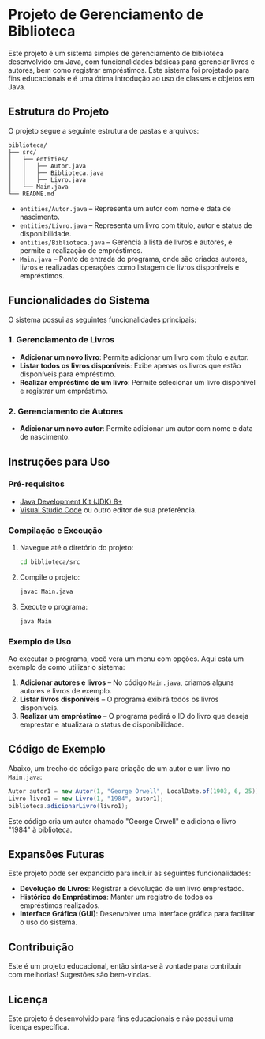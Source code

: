 
# Projeto de Gerenciamento de Biblioteca

Este projeto é um sistema simples de gerenciamento de biblioteca desenvolvido em Java, com funcionalidades básicas para gerenciar livros e autores, bem como registrar empréstimos. Este sistema foi projetado para fins educacionais e é uma ótima introdução ao uso de classes e objetos em Java.

## Estrutura do Projeto

O projeto segue a seguinte estrutura de pastas e arquivos:

```
biblioteca/
├── src/
│   ├── entities/
│   │   ├── Autor.java
│   │   ├── Biblioteca.java
│   │   ├── Livro.java
│   └── Main.java
└── README.md
```

- `entities/Autor.java` – Representa um autor com nome e data de nascimento.
- `entities/Livro.java` – Representa um livro com título, autor e status de disponibilidade.
- `entities/Biblioteca.java` – Gerencia a lista de livros e autores, e permite a realização de empréstimos.
- `Main.java` – Ponto de entrada do programa, onde são criados autores, livros e realizadas operações como listagem de livros disponíveis e empréstimos.

## Funcionalidades do Sistema

O sistema possui as seguintes funcionalidades principais:

### 1. Gerenciamento de Livros

- **Adicionar um novo livro**: Permite adicionar um livro com título e autor.
- **Listar todos os livros disponíveis**: Exibe apenas os livros que estão disponíveis para empréstimo.
- **Realizar empréstimo de um livro**: Permite selecionar um livro disponível e registrar um empréstimo.

### 2. Gerenciamento de Autores

- **Adicionar um novo autor**: Permite adicionar um autor com nome e data de nascimento.

## Instruções para Uso

### Pré-requisitos

- [Java Development Kit (JDK) 8+](https://www.oracle.com/java/technologies/javase-downloads.html)
- [Visual Studio Code](https://code.visualstudio.com/) ou outro editor de sua preferência.

### Compilação e Execução

1. Navegue até o diretório do projeto:

   ```bash
   cd biblioteca/src
   ```

2. Compile o projeto:

   ```bash
   javac Main.java
   ```

3. Execute o programa:

   ```bash
   java Main
   ```

### Exemplo de Uso

Ao executar o programa, você verá um menu com opções. Aqui está um exemplo de como utilizar o sistema:

1. **Adicionar autores e livros** – No código `Main.java`, criamos alguns autores e livros de exemplo.
2. **Listar livros disponíveis** – O programa exibirá todos os livros disponíveis.
3. **Realizar um empréstimo** – O programa pedirá o ID do livro que deseja emprestar e atualizará o status de disponibilidade.

## Código de Exemplo

Abaixo, um trecho do código para criação de um autor e um livro no `Main.java`:

```java
Autor autor1 = new Autor(1, "George Orwell", LocalDate.of(1903, 6, 25));
Livro livro1 = new Livro(1, "1984", autor1);
biblioteca.adicionarLivro(livro1);
```

Este código cria um autor chamado "George Orwell" e adiciona o livro "1984" à biblioteca.

## Expansões Futuras

Este projeto pode ser expandido para incluir as seguintes funcionalidades:

- **Devolução de Livros**: Registrar a devolução de um livro emprestado.
- **Histórico de Empréstimos**: Manter um registro de todos os empréstimos realizados.
- **Interface Gráfica (GUI)**: Desenvolver uma interface gráfica para facilitar o uso do sistema.

## Contribuição

Este é um projeto educacional, então sinta-se à vontade para contribuir com melhorias! Sugestões são bem-vindas.

## Licença

Este projeto é desenvolvido para fins educacionais e não possui uma licença específica.

